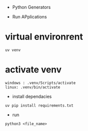 - Python Generators

* Run APplications

# virtual environrent
```
uv venv
```

# activate venv
```
windows : .venv/Scripts/activate
linux: .venv/bin/activate
```
* install dependacies
```
uv pip install requirements.txt
```
* run
```
python3 <file_name>


